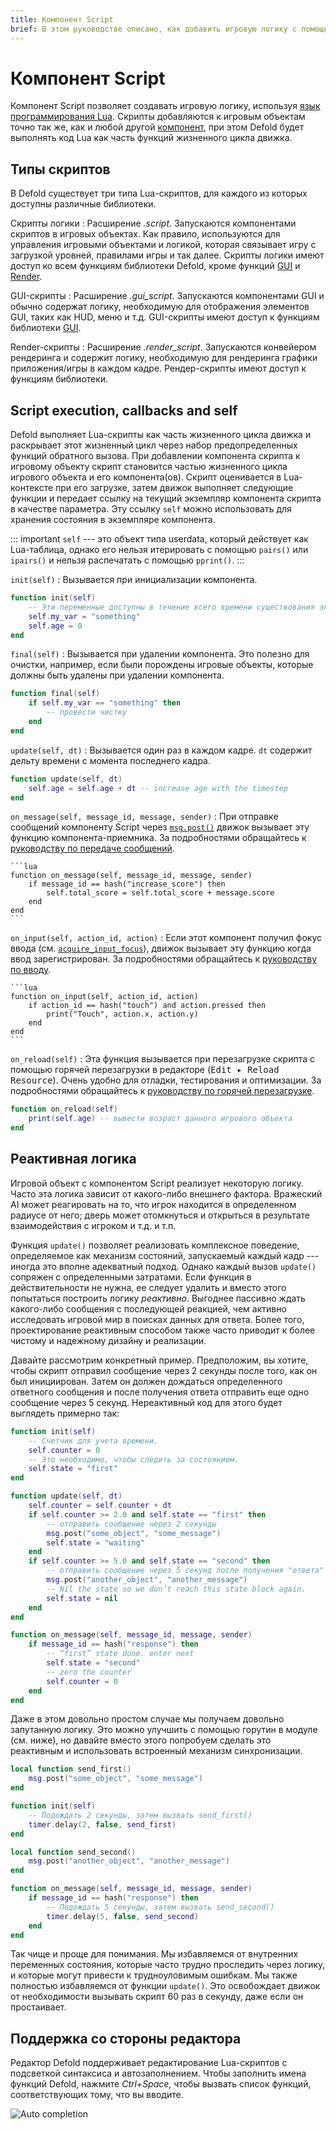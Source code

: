 ```yaml
---
title: Компонент Script
brief: В этом руководстве описано, как добавить игровую логику с помощью компонента Script.
---
```


# Компонент Script

Компонент Script позволяет создавать игровую логику, используя [язык программирования Lua](/manuals/lua). Скрипты добавляются к игровым объектам точно так же, как и любой другой [компонент](/manuals/components), при этом Defold будет выполнять код Lua как часть функций жизненного цикла движка.


## Типы скриптов

В Defold существует три типа Lua-скриптов, для каждого из которых доступны различные библиотеки.

Скрипты логики
: Расширение _.script_. Запускаются компонентами скриптов в игровых объектах. Как правило, используются для управления игровыми объектами и логикой, которая связывает игру с загрузкой уровней, правилами игры и так далее. Скрипты логики имеют доступ ко всем функциям библиотеки Defold, кроме функций [GUI](/ref/gui) и [Render](/ref/render).


GUI-скрипты
: Расширение _.gui_script_. Запускаются компонентами GUI и обычно содержат логику, необходимую для отображения элементов GUI, таких как HUD, меню и т.д. GUI-скрипты имеют доступ к функциям библиотеки [GUI](/ref/gui).


Render-скрипты
: Расширение _.render_script_. Запускаются конвейером рендеринга и содержит логику, необходимую для рендеринга графики приложения/игры в каждом кадре. Рендер-скрипты имеют доступ к функциям библиотеки.


## Script execution, callbacks and self

Defold выполняет Lua-скрипты как часть жизненного цикла движка и раскрывает этот жизненный цикл через набор предопределенных функций обратного вызова. При добавлении компонента скрипта к игровому объекту скрипт становится частью жизненного цикла игрового объекта и его компонента(ов). Скрипт оценивается в Lua-контексте при его загрузке, затем движок выполняет следующие функции и передает ссылку на текущий экземпляр компонента скрипта в качестве параметра. Эту ссылку `self` можно использовать для хранения состояния в экземпляре компонента.

::: important
`self` --- это объект типа userdata, который действует как Lua-таблица, однако его нельзя итерировать с помощью `pairs()` или `ipairs()` и нельзя распечатать с помощью `pprint()`.
:::

`init(self)`
: Вызывается при инициализации компонента.

  ```lua
  function init(self)
      -- Эти переменные доступны в течение всего времени существования экземпляра компонента
      self.my_var = "something"
      self.age = 0
  end
  ```

`final(self)`
: Вызывается при удалении компонента. Это полезно для очистки, например, если были порождены игровые объекты, которые должны быть удалены при удалении компонента.

  ```lua
  function final(self)
      if self.my_var == "something" then
          -- провести чистку
      end
  end
  ```

`update(self, dt)`
: Вызывается один раз в каждом кадре. `dt` содержит дельту времени с момента последнего кадра.

  ```lua
  function update(self, dt)
      self.age = self.age + dt -- increase age with the timestep
  end
  ```

`on_message(self, message_id, message, sender)`
: При отправке сообщений компоненту Script через [`msg.post()`](/ref/msg#msg.post) движок вызывает эту функцию компонента-приемника. За подробностями обращайтесь к [руководству по передаче сообщений](/manuals/message-passing).

    ```lua
    function on_message(self, message_id, message, sender)
        if message_id == hash("increase_score") then
            self.total_score = self.total_score + message.score
        end
    end
    ```

`on_input(self, action_id, action)`
: Если этот компонент получил фокус ввода (см. [`acquire_input_focus`](/ref/go/#acquire_input_focus)), движок вызывает эту функцию когда ввод зарегистрирован. За подробностями обращайтесь к [руководству по вводу](/manuals/input).

    ```lua
    function on_input(self, action_id, action)
        if action_id == hash("touch") and action.pressed then
            print("Touch", action.x, action.y)
        end
    end
    ```

`on_reload(self)`
: Эта функция вызывается при перезагрузке скрипта с помощью горячей перезагрузки в редакторе (<kbd>Edit ▸ Reload Resource</kbd>). Очень удобно для отладки, тестирования и оптимизации. За подробностями обращайтесь к [руководству по горячей перезагрузке](/manuals/hot-reload).

  ```lua
  function on_reload(self)
      print(self.age) -- вывести возраст данного игрового объекта
  end
  ```


## Реактивная логика

Игровой объект с компонентом Script реализует некоторую логику. Часто эта логика зависит от какого-либо внешнего фактора. Вражеский AI может реагировать на то, что игрок находится в определенном радиусе от него; дверь может отомкнуться и открыться в результате взаимодействия с игроком и т.д. и т.п.

Функция `update()` позволяет реализовать комплексное поведение, определяемое как механизм состояний, запускаемый каждый кадр --- иногда это вполне адекватный подход. Однако каждый вызов `update()` сопряжен с определенными затратами. Если функция в действительности не нужна, ее следует удалить и вместо этого попытаться построить логику _реактивно_. Выгоднее пассивно ждать какого-либо сообщения с последующей реакцией, чем активно исследовать игровой мир в поисках данных для ответа. Более того, проектирование реактивным способом также часто приводит к более чистому и надежному дизайну и реализации.

Давайте рассмотрим конкретный пример. Предположим, вы хотите, чтобы скрипт отправил сообщение через 2 секунды после того, как он был инициирован. Затем он должен дождаться определенного ответного сообщения и после получения ответа отправить еще одно сообщение через 5 секунд. Нереактивный код для этого будет выглядеть примерно так:

```lua
function init(self)
    -- Счетчик для учета времени.
    self.counter = 0
    -- Это необходимо, чтобы следить за состоянием.
    self.state = "first"
end

function update(self, dt)
    self.counter = self.counter + dt
    if self.counter >= 2.0 and self.state == "first" then
        -- отправить сообщение через 2 секунды
        msg.post("some_object", "some_message")
        self.state = "waiting"
    end
    if self.counter >= 5.0 and self.state == "second" then
        -- отправить сообщение через 5 секунд после получения "ответа"
        msg.post("another_object", "another_message")
        -- Nil the state so we don’t reach this state block again.
        self.state = nil
    end
end

function on_message(self, message_id, message, sender)
    if message_id == hash("response") then
        -- “first” state done. enter next
        self.state = "second"
        -- zero the counter
        self.counter = 0
    end
end
```

Даже в этом довольно простом случае мы получаем довольно запутанную логику. Это можно улучшить с помощью горутин в модуле (см. ниже), но давайте вместо этого попробуем сделать это реактивным и использовать встроенный механизм синхронизации.

```lua
local function send_first()
	msg.post("some_object", "some_message")
end

function init(self)
	-- Подождать 2 секунды, затем вызвать send_first()
	timer.delay(2, false, send_first)
end

local function send_second()
	msg.post("another_object", "another_message")
end

function on_message(self, message_id, message, sender)
	if message_id == hash("response") then
		-- Подождать 5 секунды, затем вызвать send_second()
		timer.delay(5, false, send_second)
	end
end
```

Так чище и проще для понимания. Мы избавляемся от внутренних переменных состояния, которые часто трудно проследить через логику, и которые могут привести к трудноуловимым ошибкам. Мы также полностью избавляемся от функции `update()`. Это освобождает движок от необходимости вызывать скрипт 60 раз в секунду, даже если он простаивает.


## Поддержка со стороны редактора

Редактор Defold поддерживает редактирование Lua-скриптов с подсветкой синтаксиса и автозаполнением. Чтобы заполнить имена функций Defold, нажмите *Ctrl+Space*, чтобы вызвать список функций, соответствующих тому, что вы вводите.

![Auto completion](images/script/completion.png)
